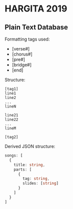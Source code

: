 # HARGITA 2019

## Plain Text Database

Formatting tags used:

- [verse#]
- [chorus#]
- [pre#]
- [bridge#]
- [end]

Structure:

```
[tag1]
line1
line2
...
lineN

line21
line22
...
lineM

[tag2]
```

Derived JSON structure:

```typescript
songs: [
  {
    title: string,
    parts: [
      {
        tag: string,
        slides: [string]
      }
    ]
  }
]
```